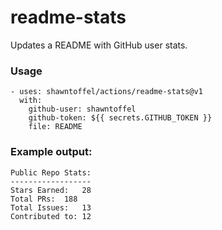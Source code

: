 # readme-stats

Updates a README with GitHub user stats.

### Usage

```
- uses: shawntoffel/actions/readme-stats@v1
  with:
    github-user: shawntoffel
    github-token: ${{ secrets.GITHUB_TOKEN }}
    file: README
```

### Example output:
```
Public Repo Stats:
------------------
Stars Earned:	28
Total PRs:	188
Total Issues:	13
Contributed to:	12
```
